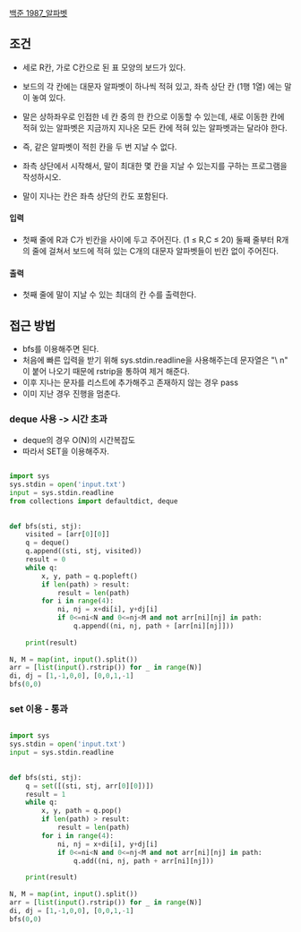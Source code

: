 
[백준 1987_알파벳](https://www.acmicpc.net/problem/1987)



## 조건

- 세로 R칸, 가로 C칸으로 된 표 모양의 보드가 있다. 
- 보드의 각 칸에는 대문자 알파벳이 하나씩 적혀 있고, 좌측 상단 칸 (1행 1열) 에는 말이 놓여 있다.
- 말은 상하좌우로 인접한 네 칸 중의 한 칸으로 이동할 수 있는데, 새로 이동한 칸에 적혀 있는 알파벳은 지금까지 지나온 모든 칸에 적혀 있는 알파벳과는 달라야 한다. 
- 즉, 같은 알파벳이 적힌 칸을 두 번 지날 수 없다.

- 좌측 상단에서 시작해서, 말이 최대한 몇 칸을 지날 수 있는지를 구하는 프로그램을 작성하시오. 
- 말이 지나는 칸은 좌측 상단의 칸도 포함된다.



#### 입력

- 첫째 줄에 R과 C가 빈칸을 사이에 두고 주어진다. (1 ≤ R,C ≤ 20) 둘째 줄부터 R개의 줄에 걸쳐서 보드에 적혀 있는 C개의 대문자 알파벳들이 빈칸 없이 주어진다.


#### 출력

- 첫째 줄에 말이 지날 수 있는 최대의 칸 수를 출력한다.




## 접근 방법

- bfs를 이용해주면 된다.
- 처음에 빠른 입력을 받기 위해 sys.stdin.readline을 사용해주는데 문자열은 "\\ n" 이 붙어 나오기 때문에 rstrip을 통하여 제거 해준다.
- 이후 지나는 문자를 리스트에 추가해주고 존재하지 않는 경우 pass
- 이미 지난 경우 진행을 멈춘다.


### deque 사용 -> 시간 초과

- deque의 경우 O(N)의 시간복잡도
- 따라서 SET을 이용해주자.

```python

import sys  
sys.stdin = open('input.txt')  
input = sys.stdin.readline  
from collections import defaultdict, deque  
  
  
def bfs(sti, stj):  
    visited = [arr[0][0]]  
    q = deque()  
    q.append((sti, stj, visited))  
    result = 0  
    while q:  
        x, y, path = q.popleft()  
        if len(path) > result:  
            result = len(path)  
        for i in range(4):  
            ni, nj = x+di[i], y+dj[i]  
            if 0<=ni<N and 0<=nj<M and not arr[ni][nj] in path:  
                q.append((ni, nj, path + [arr[ni][nj]]))  
  
    print(result)  
  
N, M = map(int, input().split())  
arr = [list(input().rstrip()) for _ in range(N)]  
di, dj = [1,-1,0,0], [0,0,1,-1]  
bfs(0,0)
```



### set 이용 - 통과


```python

import sys  
sys.stdin = open('input.txt')  
input = sys.stdin.readline  
  
  
def bfs(sti, stj):  
    q = set([(sti, stj, arr[0][0])])  
    result = 1  
    while q:  
        x, y, path = q.pop()  
        if len(path) > result:  
            result = len(path)  
        for i in range(4):  
            ni, nj = x+di[i], y+dj[i]  
            if 0<=ni<N and 0<=nj<M and not arr[ni][nj] in path:  
                q.add((ni, nj, path + arr[ni][nj]))  
  
    print(result)  
  
N, M = map(int, input().split())  
arr = [list(input().rstrip()) for _ in range(N)]  
di, dj = [1,-1,0,0], [0,0,1,-1]  
bfs(0,0)

```

